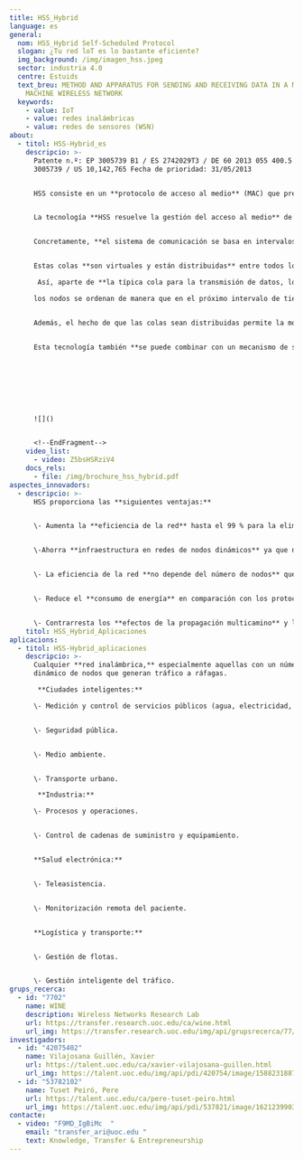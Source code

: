 ```yaml
---
title: HSS_Hybrid
language: es
general:
  nom: HSS_Hybrid Self-Scheduled Protocol
  slogan: ¿Tu red loT es lo bastante eficiente?
  img_background: /img/imagen_hss.jpeg
  sector: industria 4.0
  centre: Estuids
  text_breu: METHOD AND APPARATUS FOR SENDING AND RECEIVING DATA IN A MACHINE TO
    MACHINE WIRELESS NETWORK
  keywords:
    - value: IoT
    - value: redes inalámbricas
    - value: redes de sensores (WSN)
about:
  - titol: HSS-Hybrid_es
    descripcio: >-
      Patente n.º: EP 3005739 B1 / ES 2742029T3 / DE 60 2013 055 400.5 / EP (GB)
      3005739 / US 10,142,765 Fecha de prioridad: 31/05/2013 


      HSS consiste en un **protocolo de acceso al medio** (MAC) que pretende aprovechar las ventajas de las redes de sensor inalámbrico (WSN) y de identificación por radiofrecuencia (Radio Frequency IDentification, RFID) con un acceso determinista del tipo TDMA (Time Division Multiple Access) con cola distribuida (DQ, Distributed Queuing) y salto de canal (CH, Channel Hopping). 


      La tecnología **HSS resuelve la gestión del acceso al medio** de una forma mejorada respecto a los protocolos existentes. 


      Concretamente, **el sistema de comunicación se basa en intervalos de tiempo** con la incorporación de dos colas para la gestión de los paquetes, una para la transmisión de datos y la otra para la resolución de colisiones. 


      Estas colas **son virtuales y están distribuidas** entre todos los nodos que forman la red, es decir, cada nodo de la red conoce el tamaño actual de las colas y su posición relativa en cada una de ellas.

       Así, aparte de **la típica cola para la transmisión de datos, los nodos utilizan la segunda cola para resolver los problemas de colisión:** 

      los nodos se ordenan de manera que en el próximo intervalo de tiempo solo resolverán las colisiones del primer nodo de la cola, reduciendo sustancialmente el número de colisiones y, por tanto, mejorando la eficiencia del sistema. 


      Además, el hecho de que las colas sean distribuidas permite la movilidad de los nodos sin tener que **soportar el sobrecoste que supone la creación y distribución** de la planificación de las comunicaciones cada vez que hay un cambio en la configuración de la red. 


      Esta tecnología también **se puede combinar con un mecanismo de salto de canal** para mejorar la robustez de la red frente a los efectos negativos de la propagación multicamino y de las interferencias, incrementando más aún la mejora de la eficiencia energética.








      ![]()


      <!--EndFragment-->
    video_list:
      - video: Z5bsHSRziV4
    docs_rels:
      - file: /img/brochure_hss_hybrid.pdf
aspectes_innovadors:
  - descripcio: >-
      HSS proporciona las **siguientes ventajas:**


      \- Aumenta la **eficiencia de la red** hasta el 99 % para la eliminación de colisiones de paquetes de datos mediante la distribución de nodos en un sistema de doble cola. 


      \-Ahorra **infraestructura en redes de nodos dinámicos** ya que no hay ningún mecanismo de planificación.


      \- La eficiencia de la red **no depende del número de nodos** que tenga.


      \- Reduce el **consumo de energía** en comparación con los protocolos MAC de red aleatorios.


      \- Contrarresta los **efectos de la propagación multicamino** y las interferencias de redes colindantes con el mecanismo de salto de frecuencia.
    titol: HSS_Hybrid_Aplicaciones
aplicacions:
  - titol: HSS-Hybrid_aplicaciones
    descripcio: >-
      Cualquier **red inalámbrica,** especialmente aquellas con un número
      dinámico de nodos que generan tráfico a ráfagas.

       **Ciudades inteligentes:** 

      \- Medición y control de servicios públicos (agua, electricidad, gas, etc.). 


      \- Seguridad pública.


      \- Medio ambiente. 


      \- Transporte urbano.

       **Industria:** 

      \- Procesos y operaciones. 


      \- Control de cadenas de suministro y equipamiento. 


      **Salud electrónica:** 


      \- Teleasistencia. 


      \- Monitorización remota del paciente. 


      **Logística y transporte:** 


      \- Gestión de flotas. 


      \- Gestión inteligente del tráfico.
grups_recerca:
  - id: "7702"
    name: WINE
    description: Wireless Networks Research Lab
    url: https://transfer.research.uoc.edu/ca/wine.html
    url_img: https://transfer.research.uoc.edu/img/api/grupsrecerca/77/image/1594216262171
investigadors:
  - id: "42075402"
    name: Vilajosana Guillén, Xavier
    url: https://talent.uoc.edu/ca/xavier-vilajosana-guillen.html
    url_img: https://talent.uoc.edu/img/api/pdi/420754/image/1588231887989
  - id: "53782102"
    name: Tuset Peiró, Pere
    url: https://talent.uoc.edu/ca/pere-tuset-peiro.html
    url_img: https://talent.uoc.edu/img/api/pdi/537821/image/1621239903960
contacte:
  - video: "F9MD_IgBiMc  "
    email: "transfer_ari@uoc.edu "
    text: Knowledge, Transfer & Entrepreneurship
---
```

